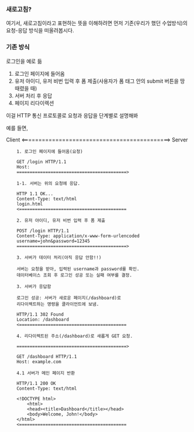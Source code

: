 
### 새로고침?

여기서, 새로고침이라고 표현하는 뜻을 이해하려면 먼저 기존(우리가 했던 수업방식)의 요청-응답 방식을 떠올려봅시다.

### 기존 방식

로그인을 예로 듦

1. 로그인 페이지에 들어옴
2. 유저 아이디, 유저 비번 입력 후 폼 제출(사용자가 폼 태그 안의 submit 버튼을 땅 때렸을 때)
3. 서버 처리 후 응답
4. 페이지 리다이렉션

이걸 HTTP 통신 프로토콜로 요청과 응답을 단계별로 설명해봐

예를 들면,

Client <============================================> Server

        1. 로그인 페이지에 들어옴(요청)

        GET /login HTTP/1.1
        Host: 
        ==========================================>

        1-1. 서버는 위의 요청에 응답.

        HTTP 1.1 OK...
        Content-Type: text/html
        login.html
        <=========================================

        2. 유저 아이디, 유저 비번 입력 후 폼 제출

        POST /login HTTP/1.1
        Content-Type: application/x-www-form-urlencoded
        username=john&password=12345
        ==========================================>

        3. 서버가 데이터 처리(아직 응답 안함!!)

        서버는 요청을 받아, 입력된 username과 password를 확인.
        데이터베이스 조회 후 로그인 성공 또는 실패 여부를 결정.

        3. 서버가 응답함

        로그인 성공: 서버가 새로운 페이지(/dashboard)로 
        리다이렉트하는 명령을 클라이언트에 보냄.

        HTTP/1.1 302 Found
        Location: /dashboard
        <=========================================

        4. 리다이렉트된 주소(/dashboard)로 새롭게 GET 요청.

        ==========================================>

        GET /dashboard HTTP/1.1
        Host: example.com

        4.1 서버가 메인 페이지 반환

        HTTP/1.1 200 OK
        Content-Type: text/html

        <!DOCTYPE html>
            <html>
            <head><title>Dashboard</title></head>
            <body>Welcome, John!</body>
        </html>
        <=========================================



